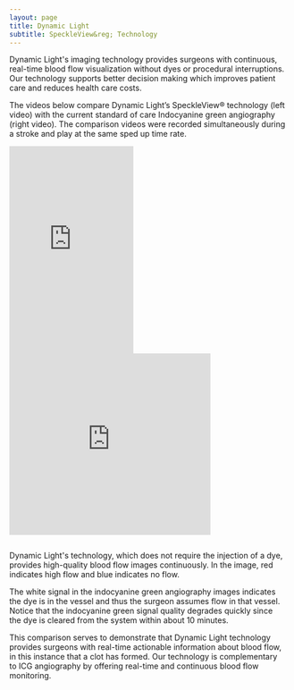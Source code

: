 ```yaml
---
layout: page
title: Dynamic Light
subtitle: SpeckleView&reg; Technology
---
```


<div>
  <p>
   Dynamic Light's imaging technology provides surgeons with continuous, real-time blood flow visualization without dyes or procedural interruptions. Our technology supports better decision making which improves patient care and reduces health care costs.
  </p>
  <p>
  The videos below compare Dynamic Light’s SpeckleView&reg; technology (left video) with the current standard of care Indocyanine green angiography (right video). The comparison videos were recorded simultaneously during a stroke and play at the same sped up time rate.
 </p>
</div>

<div style="float:left;width:auto;margin-right:10px;"> 
<!--
  <iframe src="https://flimp.me/DL-Footage-Embed?em=Y&autostart=y"  webkitallowfullscreen mozallowfullscreen allowfullscreen frameborder="0"  style="width: 360px; height: 325px;">
  </iframe>
-->  
    <div style="padding:75% 0 0 0;position:relative;"><iframe src="https://player.vimeo.com/video/624576959?h=cc11260989&amp;badge=0&amp;autopause=0&amp;player_id=0&amp;app_id=58479" frameborder="0" allow="autoplay; fullscreen; picture-in-picture" allowfullscreen style="position:absolute;top:0;left:0;width:45%;height:100%;" title="Speckle_2_Occlusion.mp4"></iframe></div><script src="https://player.vimeo.com/api/player.js"></script>
<div style="float:left;width:auto;"> 
  <iframe src="https://flimp.me/ICG-Embed?em=Y&autostart=y" webkitallowfullscreen mozallowfullscreen allowfullscreen frameborder="0"  style="width: 360px; height: 325px;">
  </iframe>
</div> <div style="clear:both;height:1em;"></div>

  <p>
     Dynamic Light's technology, which does not require the injection of a dye, provides high-quality blood flow images continuously. In the image, red indicates high flow and blue indicates no flow.
  </p>
  <p>
    The white signal in the indocyanine green angiography images indicates the dye is in the vessel and thus the surgeon assumes flow in that vessel. Notice that the indocyanine green signal quality degrades quickly since the dye is cleared from the system within about 10 minutes.
  </p>
  <p>
    This comparison serves to demonstrate that Dynamic Light technology provides surgeons with real-time actionable information about blood flow, in this instance that a clot has formed. Our technology is complementary to ICG angiography by offering real-time and continuous blood flow monitoring.
  </p>
